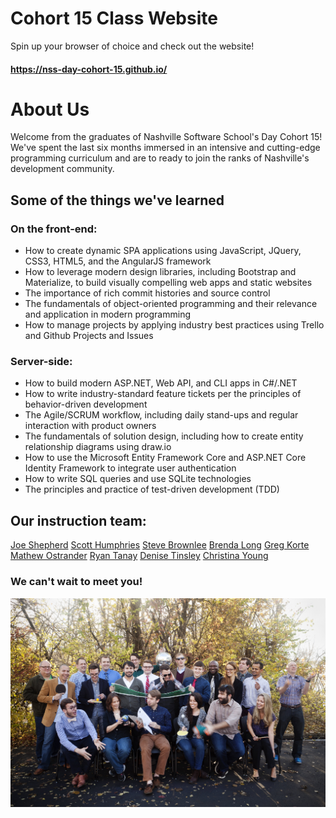 # Cohort 15 Class Website

Spin up your browser of choice and check out the website!

#### https://nss-day-cohort-15.github.io/

# About Us

Welcome from the graduates of Nashville Software School's Day Cohort 15! We've spent the last six months immersed in an intensive and cutting-edge programming curriculum and are to ready to join the ranks of Nashville's development community.

## Some of the things we've learned

### On the front-end:

- How to create dynamic SPA applications using JavaScript, JQuery, CSS3, HTML5, and the AngularJS framework
- How to leverage modern design libraries, including Bootstrap and Materialize, to build visually compelling web apps and static websites
- The importance of rich commit histories and source control
- The fundamentals of object-oriented programming and their relevance and application in modern programming
- How to manage projects by applying industry best practices using Trello and Github Projects and Issues

### Server-side:
- How to build modern ASP.NET, Web API, and CLI apps in C#/.NET
- How to write industry-standard feature tickets per the principles of behavior-driven development
- The Agile/SCRUM workflow, including daily stand-ups and regular interaction with product owners
- The fundamentals of solution design, including how to create entity relationship diagrams using draw.io
- How to use the Microsoft Entity Framework Core and ASP.NET Core Identity Framework to integrate user authentication
- How to write SQL queries and use SQLite technologies
- The principles and practice of test-driven development (TDD)


## Our instruction team:

[Joe Shepherd](https://github.com/JoeShep)
[Scott Humphries](https://github.com/sscotth)
[Steve Brownlee](https://github.com/stevebrownlee)
[Brenda Long](https://github.com/brendalong)
[Greg Korte](https://github.com/gregkorte)
[Mathew Ostrander](https://github.com/MAOstrander)
[Ryan Tanay](https://github.com/NewEvolution)
[Denise Tinsley](https://github.com/dtinsley333)
[Christina Young](https://github.com/ChristinaJYoung)

### We can't wait to meet you!

<div>
  <a href="https://nss-day-cohort-15.github.io"><img align="center" src="img/pic/2016_11_29_GC15_0070_T.jpg"></a>
</div>

